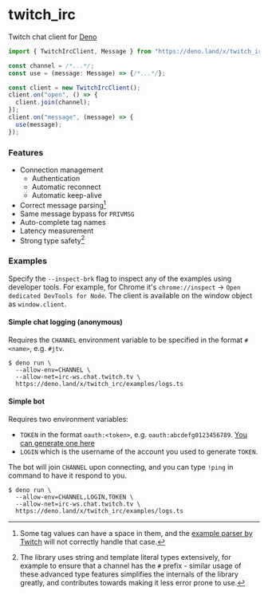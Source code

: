# twitch_irc

Twitch chat client for [Deno](https://deno.land/)

```ts
import { TwitchIrcClient, Message } from "https://deno.land/x/twitch_irc/mod.ts";

const channel = /*...*/;
const use = (message: Message) => {/*...*/};

const client = new TwitchIrcClient();
client.on("open", () => {
  client.join(channel);
});
client.on("message", (message) => {
  use(message);
});
```

### Features

- Connection management
  - Authentication
  - Automatic reconnect
  - Automatic keep-alive
- Correct message parsing[^1]
- Same message bypass for `PRIVMSG`
- Auto-complete tag names
- Latency measurement
- Strong type safety[^2]

[^1]: Some tag values can have a space in them, and the [example parser by Twitch](https://dev.twitch.tv/docs/irc/example-parser) will not correctly handle that case.
[^2]: The library uses string and template literal types extensively, for example to ensure that a channel has the `#` prefix - similar usage of these advanced type features simplifies the internals of the library greatly, and contributes towards making it less error prone to use.

### Examples

Specify the `--inspect-brk` flag to inspect any of the examples using developer tools.
For example, for Chrome it's `chrome://inspect` -> `Open dedicated DevTools for Node`.
The client is available on the window object as `window.client`.

#### Simple chat logging (anonymous)

Requires the `CHANNEL` environment variable to be specified in the format `#<name>`, e.g. `#jtv`.

```
$ deno run \
  --allow-env=CHANNEL \
  --allow-net=irc-ws.chat.twitch.tv \
  https://deno.land/x/twitch_irc/examples/logs.ts
```

#### Simple bot

Requires two environment variables:

- `TOKEN` in the format `oauth:<token>`, e.g. `oauth:abcdefg0123456789`. [You can generate one here](https://twitchapps.com/tmi/)
- `LOGIN` which is the username of the account you used to generate `TOKEN`.

The bot will join `CHANNEL` upon connecting, and you can type `!ping` in command to have it respond to you.

```
$ deno run \
  --allow-env=CHANNEL,LOGIN,TOKEN \
  --allow-net=irc-ws.chat.twitch.tv \
  https://deno.land/x/twitch_irc/examples/logs.ts
```
